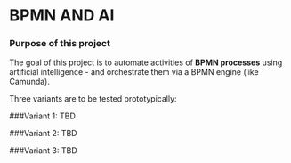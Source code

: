 # BPMN AND AI

### Purpose of this project

The goal of this project is to automate activities of **BPMN processes** using artificial intelligence -
and orchestrate them via a BPMN engine (like Camunda).

Three variants are to be tested prototypically:

###Variant 1: 
TBD

###Variant 2:
TBD

###Variant 3:
TBD
